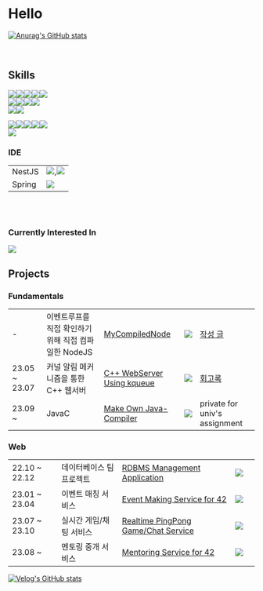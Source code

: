 # Hello

[![Anurag's GitHub stats](https://github-readme-stats.vercel.app/api?username=koreanddinghwan&theme=radical)](https://github.com/anuraghazra/github-readme-stats)
  
<!-- https://simpleicons.org/  -->
<!-- <img src="https://img.shields.io/badge/기술이름-색상번호?style=for-the-badge&logo=아이콘이름&logoColor=white">  -->

<br>

## Skills

<img src="https://img.shields.io/badge/C-A8B9CC?style=for-the-badge&logo=C&logoColor=white"><img src="https://img.shields.io/badge/C++-00599C?style=for-the-badge&logo=C++&logoColor=white"><img src="https://img.shields.io/badge/linux-00599C?style=for-the-badge&logo=linux&logoColor=white"><img src="https://img.shields.io/badge/docker-00599C?style=for-the-badge&logo=docker&logoColor=white"><img src="https://img.shields.io/badge/Nginx-009639?style=for-the-badge&logo=nginx&logoColor=white">  
<img src="https://img.shields.io/badge/TypeScript-3178C6?style=for-the-badge&logo=TypeScript&logoColor=white"><img src="https://img.shields.io/badge/Node.js-339933?style=for-the-badge&logo=node.js&logoColor=white"><img src="https://img.shields.io/badge/NestJS-E0234E?style=for-the-badge&logo=NestJS&logoColor=white"><img src="https://img.shields.io/badge/Express-000000?style=for-the-badge&logo=Express&logoColor=white">  
<img src="https://img.shields.io/badge/TypeOrm-E0234E?style=for-the-badge&logo=TypeOrm&logoColor=white"><img src="https://img.shields.io/badge/MySQL-4479A1?style=for-the-badge&logo=MySQL&logoColor=white">


<img src="https://img.shields.io/badge/Amazon AWS-FF9900?style=for-the-badge&logo=Amazon AWS&logoColor=white"><img src="https://img.shields.io/badge/AWS Lambda-FF9900?style=for-the-badge&logo=AWS Lambda&logoColor=white"><img src="https://img.shields.io/badge/Amazon S3-569A31?style=for-the-badge&logo=Amazon S3&logoColor=white"><img src="https://img.shields.io/badge/Amazon RDS-527FFF?style=for-the-badge&logo=Amazon RDS&logoColor=white"><img src="https://img.shields.io/badge/Amazon EC2-527FFF?style=for-the-badge&logo=Amazon EC2&logoColor=white">  
<img src="https://img.shields.io/badge/SonarQube-4E9BCD?style=for-the-badge&logo=SonarQube&logoColor=white">  

### IDE

|||
|---|---|
|NestJS|<img src="https://img.shields.io/badge/Vim-019733?style=for-the-badge&logo=Vim&logoColor=white">,<img src="https://img.shields.io/badge/Neovim-57A143?style=for-the-badge&logo=Neovim&logoColor=white">|
|Spring|<img src="https://img.shields.io/badge/intellijidea-000000?style=for-the-badge&logo=intellijidea&logoColor=white">|

<br>
<br>

### Currently Interested In

<img src="https://img.shields.io/badge/Spring Boot-6DB33F?style=for-the-badge&logo=Spring Boot&logoColor=white">

<br>



## Projects

### Fundamentals

| | | |||
|---|---|---|---|---|
| -  | 이벤트루프를 직접 확인하기위해 직접 컴파일한 NodeJS  | [MyCompiledNode](https://github.com/koreanddinghwan/myCompiledNode)| <img src="https://img.shields.io/badge/C++-00599C?style=for-the-badge&logo=C++&logoColor=white"> |[작성 글](https://koreanddinghwan.github.io/nodejs/1/) |
|23.05 ~ 23.07| 커널 알림 메커니즘을 통한 C++ 웹서버 | [C++ WebServer Using kqueue](https://github.com/koreanddinghwan/nginx-like-webserv-using-kqueue)|<img src="https://img.shields.io/badge/C++-00599C?style=for-the-badge&logo=C++&logoColor=white">|[회고록](https://velog.io/@koreanddinghwan/%ED%9A%8C%EA%B3%A0%EB%A1%9DWebServ)|
|23.09 ~ | JavaC | [Make Own Java-Compiler](https://github.com/koreanddinghwan/javac) | <img src="https://img.shields.io/badge/Java-00599C?style=for-the-badge&logo=Java&logoColor=white"> | private for univ's assignment|

### Web

| | | |||
|---|---|---|---|---|
|22.10 ~ 22.12| 데이터베이스 팀프로젝트 |[RDBMS Management Application](https://github.com/PreswotLab/preswotlab)|<img src="https://img.shields.io/badge/Express-000000?style=for-the-badge&logo=Express&logoColor=white">||
|23.01 ~ 23.04| 이벤트 매칭 서비스 |[Event Making Service for 42](https://github.com/42projectPeople)|<img src="https://img.shields.io/badge/NestJS-E0234E?style=for-the-badge&logo=NestJS&logoColor=white">||
|23.07 ~ 23.10| 실시간 게임/채팅 서비스 |[Realtime PingPong Game/Chat Service](https://github.com/42-pingpong/backend)|<img src="https://img.shields.io/badge/NestJS-E0234E?style=for-the-badge&logo=NestJS&logoColor=white">||
|23.08 ~ | 멘토링 중개 서비스 |[Mentoring Service for 42](https://github.com/manito42/backend)|<img src="https://img.shields.io/badge/NestJS-E0234E?style=for-the-badge&logo=NestJS&logoColor=white">||

<!--![Anurag's GitHub stats](https://github-readme-stats.vercel.app/api?username=koreanddinghwan&show_icons=true&theme=radical)-->
<!--![BOJ](http://mazassumnida.wtf/api/v2/generate_badge?boj=rkdaudghks99)-->
<!-- ![Solved.ac프로필](https://solved.ac/rkdaudghks99) -->


[![Velog's GitHub stats](https://velog-readme-stats.vercel.app/api?name=koreanddinghwan)](https://github.com/eungyeole/velog-readme-stats)
